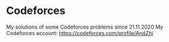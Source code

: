 # Codeforces
My solutions of some Codeforces problems since 21.11.2020
My Codeforces account: https://codeforces.com/profile/AndZhi
